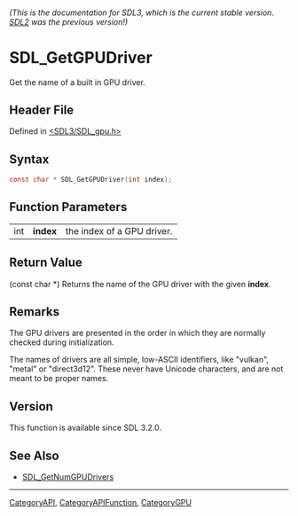 ###### (This is the documentation for SDL3, which is the current stable version. [SDL2](https://wiki.libsdl.org/SDL2/) was the previous version!)
# SDL_GetGPUDriver

Get the name of a built in GPU driver.

## Header File

Defined in [<SDL3/SDL_gpu.h>](https://github.com/libsdl-org/SDL/blob/main/include/SDL3/SDL_gpu.h)

## Syntax

```c
const char * SDL_GetGPUDriver(int index);
```

## Function Parameters

|     |           |                            |
| --- | --------- | -------------------------- |
| int | **index** | the index of a GPU driver. |

## Return Value

(const char *) Returns the name of the GPU driver with the given **index**.

## Remarks

The GPU drivers are presented in the order in which they are normally
checked during initialization.

The names of drivers are all simple, low-ASCII identifiers, like "vulkan",
"metal" or "direct3d12". These never have Unicode characters, and are not
meant to be proper names.

## Version

This function is available since SDL 3.2.0.

## See Also

- [SDL_GetNumGPUDrivers](SDL_GetNumGPUDrivers)

----
[CategoryAPI](CategoryAPI), [CategoryAPIFunction](CategoryAPIFunction), [CategoryGPU](CategoryGPU)

